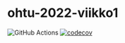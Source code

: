 # ohtu-2022-viikko1

![GitHub Actions](https://github.com/langj1/ohtu-2022-viikko1/actions/workflows/main.yml/badge.svg) [![codecov](https://codecov.io/gh/langj1/ohtu-2022-viikko1/branch/main/graph/badge.svg?token=KBTG6AXC15)](https://codecov.io/gh/langj1/ohtu-2022-viikko1)
